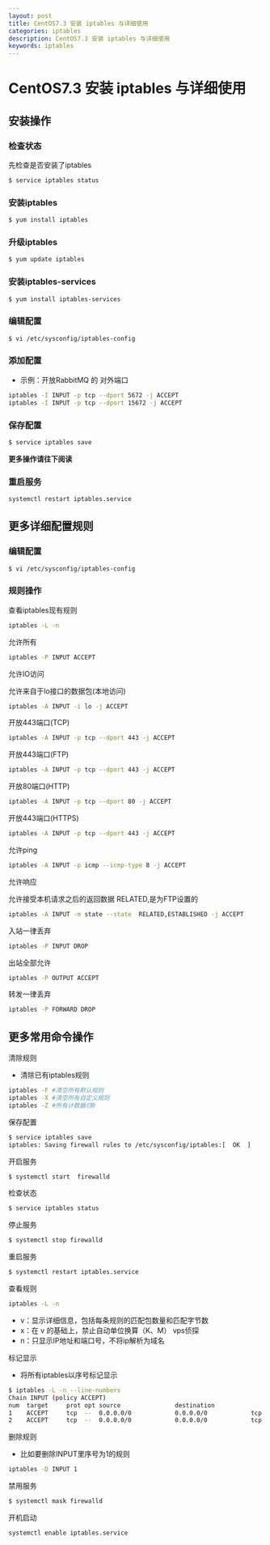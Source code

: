 ```yaml
---
layout: post
title: CentOS7.3 安装 iptables 与详细使用
categories: iptables
description: CentOS7.3 安装 iptables 与详细使用
keywords: iptables
---
```


# CentOS7.3 安装 iptables 与详细使用

## 安装操作

### 检查状态

先检查是否安装了iptables
 
```sh
$ service iptables status
```

### 安装iptables

```sh
$ yum install iptables
```

### 升级iptables

```sh
$ yum update iptables 
```

### 安装iptables-services

```sh
$ yum install iptables-services
```

### 编辑配置

```sh
$ vi /etc/sysconfig/iptables-config
```

### 添加配置

 -  示例：开放RabbitMQ 的 对外端口

```sh
iptables -I INPUT -p tcp --dport 5672 -j ACCEPT
iptables -I INPUT -p tcp --dport 15672 -j ACCEPT
```

### 保存配置

```sh
$ service iptables save
```

**更多操作请往下阅读**

### 重启服务

```sh
systemctl restart iptables.service
```

## 更多详细配置规则

### 编辑配置
```sh
$ vi /etc/sysconfig/iptables-config
```

### 规则操作

查看iptables现有规则
```sh
iptables -L -n
```

允许所有
```sh
iptables -P INPUT ACCEPT
```

允许IO访问

允许来自于lo接口的数据包(本地访问)

```sh
iptables -A INPUT -i lo -j ACCEPT
```

开放443端口(TCP)

```sh
iptables -A INPUT -p tcp --dport 443 -j ACCEPT
```

开放443端口(FTP)

```sh
iptables -A INPUT -p tcp --dport 443 -j ACCEPT
```

开放80端口(HTTP)

```sh
iptables -A INPUT -p tcp --dport 80 -j ACCEPT
```

开放443端口(HTTPS)

```sh
iptables -A INPUT -p tcp --dport 443 -j ACCEPT
```

允许ping

```sh
iptables -A INPUT -p icmp --icmp-type 8 -j ACCEPT
```

允许响应

允许接受本机请求之后的返回数据 RELATED,是为FTP设置的

```sh
iptables -A INPUT -m state --state  RELATED,ESTABLISHED -j ACCEPT
```

入站一律丢弃

```sh
iptables -P INPUT DROP
```

出站全部允许

```sh
iptables -P OUTPUT ACCEPT
```

转发一律丢弃

```sh
iptables -P FORWARD DROP
```

## 更多常用命令操作

清除规则

 - 清除已有iptables规则
 
```sh
iptables -F #清空所有默认规则
iptables -X #清空所有自定义规则
iptables -Z #所有计数器归0
```

保存配置

```sh
$ service iptables save
iptables: Saving firewall rules to /etc/sysconfig/iptables:[  OK  ]
```

开启服务

```sh
$ systemctl start  firewalld
```

检查状态
 
```sh
$ service iptables status
```

停止服务

```sh
$ systemctl stop firewalld
```

重启服务

```sh
$ systemctl restart iptables.service
```

查看规则

```sh
iptables -L -n
```
 - v：显示详细信息，包括每条规则的匹配包数量和匹配字节数
 - x：在 v 的基础上，禁止自动单位换算（K、M） vps侦探
 - n：只显示IP地址和端口号，不将ip解析为域名

标记显示

 - 将所有iptables以序号标记显示
 
```sh
$ iptables -L -n --line-numbers
Chain INPUT (policy ACCEPT)
num  target     prot opt source               destination         
1    ACCEPT     tcp  --  0.0.0.0/0            0.0.0.0/0            tcp dpt:15672
2    ACCEPT     tcp  --  0.0.0.0/0            0.0.0.0/0            tcp dpt:5672
```

删除规则

 - 比如要删除INPUT里序号为1的规则
 
```sh
iptables -D INPUT 1
```

禁用服务

```sh
$ systemctl mask firewalld
```

开机启动

```sh
systemctl enable iptables.service 
```
